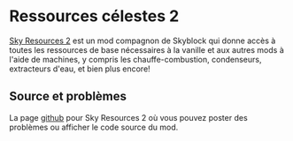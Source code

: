 # Ressources célestes 2

[Sky Resources 2](https://minecraft.curseforge.com/projects/sky-resources) est un mod compagnon de Skyblock qui donne accès à toutes les ressources de base nécessaires à la vanille et aux autres mods à l'aide de machines, y compris les chauffe-combustion, condenseurs, extracteurs d'eau, et bien plus encore!

## Source et problèmes

La page [github](https://github.com/Bartz24/SkyResources) pour Sky Resources 2 où vous pouvez poster des problèmes ou afficher le code source du mod.